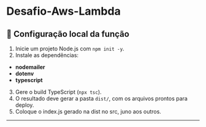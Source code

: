 # Desafio-Aws-Lambda

## 🧱 Configuração local da função

1. Inicie um projeto Node.js com `npm init -y`.
2. Instale as dependências:

- **nodemailer**
- **dotenv**
- **typescript**

3. Gere o build TypeScript (`npx tsc`).
4. O resultado deve gerar a pasta `dist/`, com os arquivos prontos para deploy.
5. Coloque o index.js gerado na dist no src, juno aos outros.

---

